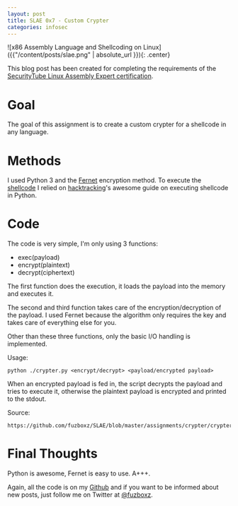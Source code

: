 ```yaml
---
layout: post
title: SLAE 0x7 - Custom Crypter
categories: infosec
---
```


![x86 Assembly Language and Shellcoding on Linux]({{"/content/posts/slae.png" | absolute_url }}){: .center}

This blog post has been created for completing the requirements of the [SecurityTube Linux Assembly Expert certification](https://www.pentesteracademy.com/course?id=3).

# Goal

The goal of this assignment is to create a custom crypter for a shellcode in any language.

# Methods

I used Python 3 and the [Fernet](https://cryptography.io/en/latest/fernet/) encryption method. To execute the [shellcode](http://shell-storm.org/shellcode/files/shellcode-575.php) I relied on [hacktracking](http://hacktracking.blogspot.com/2015/05/execute-shellcode-in-python.html)'s awesome guide on executing shellcode in Python.

# Code

The code is very simple, I'm only using 3 functions:

* exec(payload)
* encrypt(plaintext)
* decrypt(ciphertext)

The first function does the execution, it loads the payload into the memory and executes it. 

The second and third function takes care of the encryption/decryption of the payload. I used Fernet because the algorithm only requires the key and takes care of everything else for you.

Other than these three functions, only the basic I/O handling is implemented.

Usage:

    python ./crypter.py <encrypt/decrypt> <payload/encrypted payload>

When an encrypted payload is fed in, the script decrypts the payload and tries to execute it, otherwise the plaintext payload is encrypted and printed to the stdout.  

Source:

    https://github.com/fuzboxz/SLAE/blob/master/assignments/crypter/crypter.py

# Final Thoughts

Python is awesome, Fernet is easy to use. A+++.

Again, all the code is on my [Github](https://github.com/fuzboxz/SLAE) and if you want to be informed about new posts, just follow me on Twitter at [@fuzboxz](https://twitter.com/fuzboxz).